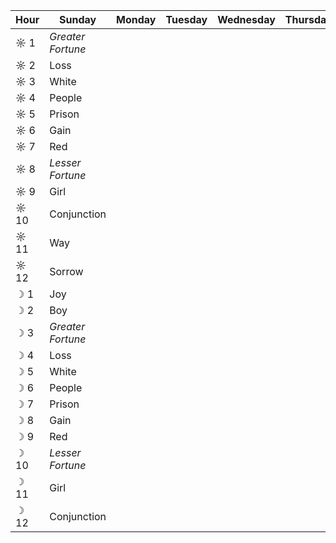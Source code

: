 Hour|Sunday           |Monday           |Tuesday          |Wednesday        |Thursday         |Friday           |Saturday
----|-----------------|-----------------|-----------------|-----------------|-----------------|-----------------|-----------------
☼ 1 |*Greater Fortune*|
☼ 2 | Loss            |
☼ 3 | White           |
☼ 4 | People          |
☼ 5 | Prison          |
☼ 6 | Gain            |
☼ 7 | Red             |
☼ 8 |*Lesser Fortune* |
☼ 9 | Girl            |
☼ 10| Conjunction     |
☼ 11| Way             |
☼ 12| Sorrow          |
☽ 1 | Joy             |
☽ 2 | Boy             |
☽ 3 |*Greater Fortune*|
☽ 4 | Loss            |
☽ 5 | White           |
☽ 6 | People          |
☽ 7 | Prison          |
☽ 8 | Gain            |
☽ 9 | Red             |
☽ 10|*Lesser Fortune* |
☽ 11| Girl            |
☽ 12| Conjunction     |
